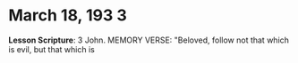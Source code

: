 # March 18, 193 3

**Lesson Scripture**: 3 John. MEMORY VERSE: "Beloved, follow not that which is evil, but that which is

